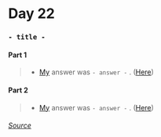 
# Day 22
### `- title -`
#### Part 1
> - [My](https://github.com/flloschy) answer was `- answer -` . ([Here](https://github.com/flloschy/AdventOfCode/blob/main/2022/Day22/a.py))

#### Part 2
> - [My](https://github.com/flloschy) answer was `- answer -` . ([Here](https://github.com/flloschy/AdventOfCode/blob/main/2022/Day22/b.py))

###### [Source](https://adventofcode.com/2022/day/22)
